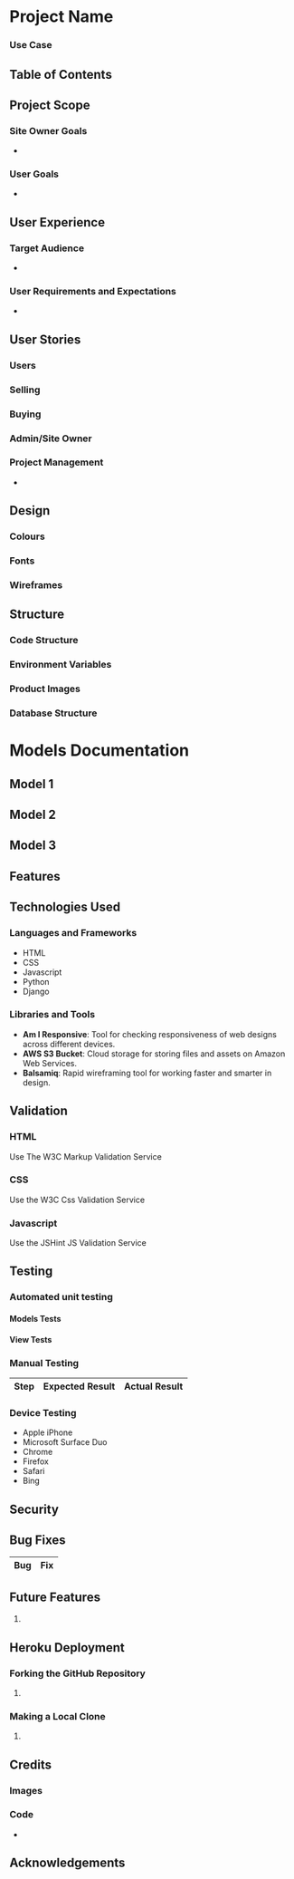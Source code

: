 
# Project Name

### Use Case



## Table of Contents



## Project Scope



### Site Owner Goals

* 

### User Goals

* 
## User Experience

### Target Audience

* 

### User Requirements and Expectations

* 

## User Stories



### Users

### Selling



### Buying



### Admin/Site Owner




### Project Management

* 


## Design

### Colours

### Fonts 

### Wireframes

## Structure

### Code Structure

### Environment Variables

### Product Images

### Database Structure

# Models Documentation

## Model 1

## Model 2

## Model 3

## Features

## Technologies Used

### Languages and Frameworks

* HTML
* CSS
* Javascript
* Python
* Django

### Libraries and Tools

- **Am I Responsive**: Tool for checking responsiveness of web designs across different devices.
- **AWS S3 Bucket**: Cloud storage for storing files and assets on Amazon Web Services.
- **Balsamiq**: Rapid wireframing tool for working faster and smarter in design.


## Validation

### HTML

Use The W3C Markup Validation Service


### CSS

Use the W3C Css Validation Service


### Javascript

Use the JSHint JS Validation Service


## Testing

### Automated unit testing


#### Models Tests

#### View Tests

### Manual Testing

   
   **Step** | **Expected Result** | **Actual Result**
   ---------|---------------------|----------------


### Device Testing


* Apple iPhone
* Microsoft Surface Duo
* Chrome
* Firefox
* Safari
* Bing


## Security


## Bug Fixes

| **Bug** | **Fix** |
| ------- | ------- |


## Future Features

1. 


## Heroku Deployment


### Forking the GitHub Repository

1. 
   
### Making a Local Clone

1. 

## Credits

### Images

### Code

* 

## Acknowledgements

